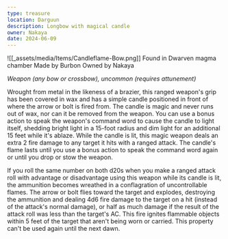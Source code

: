 ```yaml
---
type: treasure
location: Darguun
description: Longbow with magical candle
owner: Nakaya
date: 2024-06-09
---
```

![[_assets/media/Items/Candleflame-Bow.png]]
Found in Dwarven magma chamber
Made by Burbon
Owned by Nakaya


*Weapon (any bow or crossbow), uncommon*
*(requires attunement)*

Wrought from metal in the likeness of a brazier, this ranged weapon's grip has been covered in wax and has a simple candle positioned in front of where the arrow or bolt is fired from. The candle is magic and never runs out of wax, nor can it be removed from the weapon. You can use a bonus action to speak the weapon's command word to cause the candle to light itself, shedding bright light in a 15-foot radius and dim light for an additional 15 feet while it's ablaze. While the candle is lit, this magic weapon deals an extra 2 fire damage to any target it hits with a ranged attack. The candle's flame lasts until you use a bonus action to speak the command word again or until you drop or stow the weapon. 

If you roll the same number on both d20s when you make a ranged attack roll with advantage or disadvantage using this weapon while its candle is lit, the ammunition becomes wreathed in a conflagration of uncontrollable flames. The arrow or bolt flies toward the target and explodes, destroying the ammunition and dealing 4d6 fire damage to the target on a hit (instead of the attack's normal damage), or half as much damage if the result of the attack roll was less than the target's AC. This fire ignites flammable objects within 5 feet of the target that aren't being worn or carried. This property can't be used again until the next dawn.